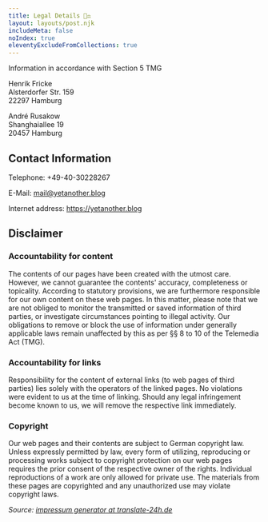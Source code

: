 ```yaml
---
title: Legal Details 👩‍⚖️
layout: layouts/post.njk
includeMeta: false
noIndex: true
eleventyExcludeFromCollections: true
---
```


Information in accordance with Section 5 TMG

Henrik Fricke<br /> Alsterdorfer Str. 159<br />22297 Hamburg

André Rusakow<br />Shanghaiallee 19<br />20457 Hamburg

## Contact Information

Telephone: +49-40-30228267

E-Mail: mail@yetanother.blog

Internet address: https://yetanother.blog

## Disclaimer

### Accountability for content

The contents of our pages have been created with the utmost care. However, we
cannot guarantee the contents' accuracy, completeness or topicality. According
to statutory provisions, we are furthermore responsible for our own content on
these web pages. In this matter, please note that we are not obliged to monitor
the transmitted or saved information of third parties, or investigate
circumstances pointing to illegal activity. Our obligations to remove or block
the use of information under generally applicable laws remain unaffected by this
as per §§ 8 to 10 of the Telemedia Act (TMG).

### Accountability for links

Responsibility for the content of external links (to web pages of third parties)
lies solely with the operators of the linked pages. No violations were evident
to us at the time of linking. Should any legal infringement become known to us,
we will remove the respective link immediately.

### Copyright

Our web pages and their contents are subject to German copyright law. Unless
expressly permitted by law, every form of utilizing, reproducing or processing
works subject to copyright protection on our web pages requires the prior
consent of the respective owner of the rights. Individual reproductions of a
work are only allowed for private use. The materials from these pages are
copyrighted and any unauthorized use may violate copyright laws.

_Source:
[impressum generator at translate-24h.de](http://www.translate-24h.de/)_
